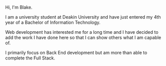 Hi, I'm Blake.

I am a university student at Deakin University and have just entered my 4th year of a Bachelor of Information Technology.

Web development has interested me for a long time and I have decided to add the work I have done here so that I can show others what I am capable of.

I primarily focus on Back End development but am more than able to complete the Full Stack.
